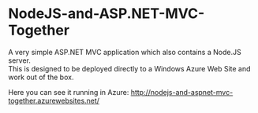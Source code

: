 NodeJS-and-ASP.NET-MVC-Together
===============================

A very simple ASP.NET MVC application which also contains a Node.JS server.  
This is designed to be deployed directly to a Windows Azure Web Site and work out of the box.

Here you can see it running in Azure: http://nodejs-and-aspnet-mvc-together.azurewebsites.net/

